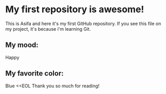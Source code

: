 # My first repository is awesome!
This is Asifa and here it's my first GitHub repository.
If you see this file on my project, it's because i'm learning Git.
## My mood:
Happy
## My favorite color:
Blue <<EOL
Thank you so much for reading!
